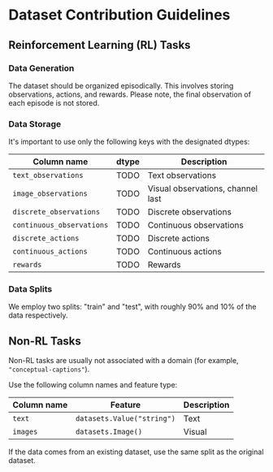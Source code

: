 # Dataset Contribution Guidelines

## Reinforcement Learning (RL) Tasks

### Data Generation

The dataset should be organized episodically. This involves storing observations, actions, and rewards. Please note, the final observation of each episode is not stored.

### Data Storage

It's important to use only the following keys with the designated dtypes:

| Column name               | dtype   | Description                       |
| ------------------------- | ------- | --------------------------------- |
| `text_observations`       | TODO    | Text observations                 |
| `image_observations`      | TODO    | Visual observations, channel last |
| `discrete_observations`   | TODO    | Discrete observations             |
| `continuous_observations` | TODO    | Continuous observations           |
| `discrete_actions`        | TODO    | Discrete actions                  |
| `continuous_actions`      | TODO    | Continuous actions                |
| `rewards`                 | TODO    | Rewards                           |

### Data Splits

We employ two splits: "train" and "test", with roughly 90% and 10% of the data respectively.

## Non-RL Tasks

Non-RL tasks are usually not associated with a domain (for example, `"conceptual-captions"`).

Use the following column names and feature type:

| Column name | Feature                    | Description |
| ----------- | -------------------------- | ----------- |
| `text`      | `datasets.Value("string")` | Text        |
| `images`    | `datasets.Image()`         | Visual      |

If the data comes from an existing dataset, use the same split as the original dataset.